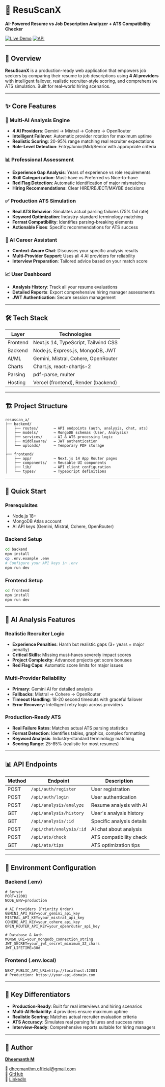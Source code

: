
# 🧠 ResuScanX

**AI-Powered Resume vs Job Description Analyzer + ATS Compatibility Checker**

[![Live Demo](https://img.shields.io/badge/Live_App-Vercel-000?style=for-the-badge&logo=vercel)](https://resuscanx.vercel.app)
[![API](https://img.shields.io/badge/API-Render-0A66C2?style=for-the-badge&logo=render)](https://resuscanx.onrender.com)

---

## 📌 Overview

**ResuScanX** is a production-ready web application that empowers job seekers by comparing their resume to job descriptions using **4 AI providers** with intelligent failover, realistic recruiter-style scoring, and comprehensive ATS simulation. Built for real-world hiring scenarios.

---

## ✨ Core Features

### 🤖 Multi-AI Analysis Engine
- **4 AI Providers**: Gemini → Mistral → Cohere → OpenRouter
- **Intelligent Failover**: Automatic provider rotation for maximum uptime
- **Realistic Scoring**: 20-95% range matching real recruiter expectations
- **Role-Level Detection**: Entry/Junior/Mid/Senior with appropriate criteria

### 📊 Professional Assessment
- **Experience Gap Analysis**: Years of experience vs role requirements
- **Skill Categorization**: Must-have vs Preferred vs Nice-to-have
- **Red Flag Detection**: Automatic identification of major mismatches
- **Hiring Recommendations**: Clear HIRE/REJECT/MAYBE decisions

### ✅ Production ATS Simulation
- **Real ATS Behavior**: Simulates actual parsing failures (75% fail rate)
- **Keyword Optimization**: Industry-standard terminology matching
- **Format Compatibility**: Identifies parsing-breaking elements
- **Actionable Fixes**: Specific recommendations for ATS success

### 💬 AI Career Assistant
- **Context-Aware Chat**: Discusses your specific analysis results
- **Multi-Provider Support**: Uses all 4 AI providers for reliability
- **Interview Preparation**: Tailored advice based on your match score

### 📈 User Dashboard
- **Analysis History**: Track all your resume evaluations
- **Detailed Reports**: Export comprehensive hiring manager assessments
- **JWT Authentication**: Secure session management

---

## 🛠 Tech Stack

| Layer     | Technologies                             |
|-----------|------------------------------------------|
| Frontend  | Next.js 14, TypeScript, Tailwind CSS    |
| Backend   | Node.js, Express.js, MongoDB, JWT       |
| AI/ML     | Gemini, Mistral, Cohere, OpenRouter |
| Charts    | Chart.js, react-chartjs-2               |
| Parsing   | pdf-parse, multer                        |
| Hosting   | Vercel (frontend), Render (backend)      |

---

## 🏗 Project Structure

```
resuscan_a/
├── backend/
│   ├── routes/       → API endpoints (auth, analysis, chat, ats)
│   ├── models/       → MongoDB schemas (User, Analysis)
│   ├── services/     → AI & ATS processing logic
│   ├── middleware/   → JWT authentication
│   └── uploads/      → Temporary PDF storage
│
├── frontend/
│   ├── app/          → Next.js 14 App Router pages
│   ├── components/   → Reusable UI components
│   ├── lib/          → API client configuration
│   └── types/        → TypeScript definitions
```

---

## 🚀 Quick Start

### Prerequisites
- Node.js 18+
- MongoDB Atlas account
- AI API keys (Gemini, Mistral, Cohere, OpenRouter)

### Backend Setup
```bash
cd backend
npm install
cp .env.example .env
# Configure your API keys in .env
npm run dev
```

### Frontend Setup
```bash
cd frontend
npm install
npm run dev
```

---

## 🎯 AI Analysis Features

### Realistic Recruiter Logic
- **Experience Penalties**: Harsh but realistic gaps (3+ years = major penalty)
- **Critical Skills**: Missing must-haves severely impact scores
- **Project Complexity**: Advanced projects get score bonuses
- **Red Flag Caps**: Automatic score limits for major issues

### Multi-Provider Reliability
- **Primary**: Gemini AI for detailed analysis
- **Fallbacks**: Mistral → Cohere → OpenRouter
- **Timeout Handling**: 18-20 second timeouts with graceful failover
- **Error Recovery**: Intelligent retry logic across providers

### Production-Ready ATS
- **Real Failure Rates**: Matches actual ATS parsing statistics
- **Format Detection**: Identifies tables, graphics, complex formatting
- **Keyword Analysis**: Industry-standard terminology matching
- **Scoring Range**: 25-85% (realistic for most resumes)

---

## 📊 API Endpoints

| Method | Endpoint                 | Description                    |
|--------|--------------------------|--------------------------------|
| POST   | `/api/auth/register`     | User registration              |
| POST   | `/api/auth/login`        | User authentication            |
| POST   | `/api/analysis/analyze`  | Resume analysis with AI        |
| GET    | `/api/analysis/history`  | User's analysis history        |
| GET    | `/api/analysis/:id`      | Specific analysis details      |
| POST   | `/api/chat/analysis/:id` | AI chat about analysis        |
| POST   | `/api/ats/check`         | ATS compatibility check        |
| GET    | `/api/ats/tips`          | ATS optimization tips          |

---

## 🔧 Environment Configuration

### Backend (.env)
```env
# Server
PORT=12001
NODE_ENV=production

# AI Providers (Priority Order)
GEMINI_API_KEY=your_gemini_api_key
MISTRAL_API_KEY=your_mistral_api_key
COHERE_API_KEY=your_cohere_api_key
OPEN_ROUTER_API_KEY=your_openrouter_api_key

# Database & Auth
MONGO_URI=your_mongodb_connection_string
JWT_SECRET=your_jwt_secret_minimum_32_chars
JWT_LIFETIME=30d
```

### Frontend (.env.local)
```env
NEXT_PUBLIC_API_URL=http://localhost:12001
# Production: https://your-api-domain.com
```

---

## 🎨 Key Differentiators

- **Production-Ready**: Built for real interviews and hiring scenarios
- **Multi-AI Reliability**: 4 providers ensure maximum uptime
- **Realistic Scoring**: Matches actual recruiter evaluation criteria
- **ATS Accuracy**: Simulates real parsing failures and success rates
- **Interview-Ready**: Comprehensive reports suitable for hiring managers

---

## 👤 Author

[**Dheemanth M**](https://dheemanthmadaiah.vercel.app)

📧 [dheemanthm.official@gmail.com](mailto:dheemanthm.official@gmail.com)  
🔗 [GitHub](https://github.com/dheemanthm2004)  
💼 [LinkedIn](https://linkedin.com/in/dheemanth-m)


